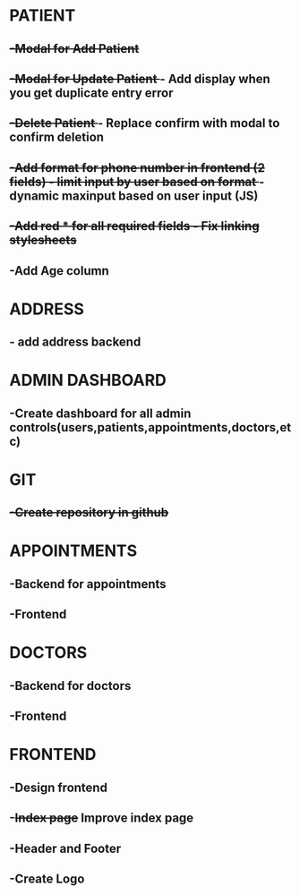 
# PATIENT 
##  <del>  -Modal for Add Patient </del>
##  <del> -Modal for Update Patient </del> - Add display when you get duplicate entry error
##  <del>-Delete Patient </del> - Replace confirm with modal to confirm deletion
##    <del>-Add format for phone number in frontend (2 fields)  - limit input by user based on format </del> -dynamic maxinput based on user input (JS)
##    <del>-Add red * for all required fields - Fix linking stylesheets </del>
##  -Add Age column

# ADDRESS
## - add address backend

# ADMIN DASHBOARD
##   -Create dashboard for all admin controls(users,patients,appointments,doctors,etc)

# GIT
##   <del> -Create repository in github </del>

# APPOINTMENTS
##    -Backend for appointments
##    -Frontend

# DOCTORS 
##   -Backend for doctors
##    -Frontend

# FRONTEND
## -Design frontend
## -<del>Index page</del> Improve index page
## -Header and Footer
## -Create Logo
